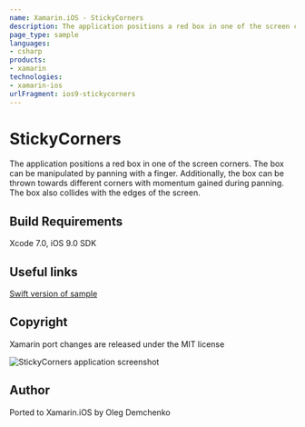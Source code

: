 ```yaml
---
name: Xamarin.iOS - StickyCorners
description: The application positions a red box in one of the screen corners. The box can be manipulated by panning with a finger. Additionally, the box can be...
page_type: sample
languages:
- csharp
products:
- xamarin
technologies:
- xamarin-ios
urlFragment: ios9-stickycorners
---
```

# StickyCorners

The application positions a red box in one of the screen corners. The box can be manipulated by panning with a finger. Additionally, the box can be thrown towards different corners with momentum gained during panning. The box also collides with the edges of the screen.

## Build Requirements

Xcode 7.0, iOS 9.0 SDK

## Useful links

[Swift version of sample](https://developer.apple.com/library/prerelease/ios/samplecode/StickyCorners/Introduction/Intro.html#//apple_ref/doc/uid/TP40016189-Intro-DontLinkElementID_2)

## Copyright

Xamarin port changes are released under the MIT license

![StickyCorners application screenshot](Screenshots/1.png "StickyCorners application screenshot")

## Author 

Ported to Xamarin.iOS by Oleg Demchenko
